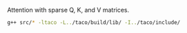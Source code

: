 Attention with sparse Q, K, and V matrices.

```bash
g++ src/* -ltaco -L../taco/build/lib/ -I../taco/include/
```
